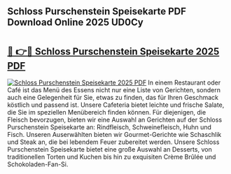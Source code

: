 ## Schloss Purschenstein Speisekarte PDF Download Online 2025 UD0Cy

# <h2><a href="http://gcalsi.nevu.top/?p=Schloss+Purschenstein+Speisekarte">🔗 👉🔴 Schloss Purschenstein Speisekarte 2025 PDF</a></h2>

[![Schloss Purschenstein Speisekarte 2025 PDF](https://i.imgur.com/dBaPXMq.png)](http://gcalsi.nevu.top/?p=Schloss+Purschenstein+Speisekarte)
In einem Restaurant oder Café ist das Menü des Essens nicht nur eine Liste von Gerichten, sondern auch eine Gelegenheit für Sie, etwas zu finden, das für Ihren Geschmack köstlich und passend ist. Unsere Cafeteria bietet leichte und frische Salate, die Sie im speziellen Menübereich finden können. Für diejenigen, die Fleisch bevorzugen, bieten wir eine Auswahl an Gerichten auf der Schloss Purschenstein Speisekarte an: Rindfleisch, Schweinefleisch, Huhn und Fisch. Unseren Auserwählten bieten wir Gourmet-Gerichte wie Schaschlik und Steak an, die bei lebendem Feuer zubereitet werden. Unsere Schloss Purschenstein Speisekarte bietet eine große Auswahl an Desserts, von traditionellen Torten und Kuchen bis hin zu exquisiten Crème Brûlée und Schokoladen-Fan-Si.
